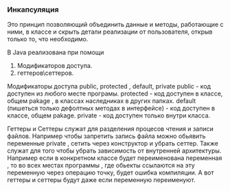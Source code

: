 
### Инкапсуляция 

Это принцип позволяющий объединить данные и методы, работающие с ними, в классе и скрыть детали реализации от пользователя, открыв только то, что необходимо.

В Java реализована при помощи 

  1. Модификаторов доступа.
  2. геттеров\сеттеров.
  
Модификаторы доступа public, protected , default, private
public - код доступен из любого месте програмы.
protected - код доступен в классе, общем pakage , в классах наследниках в других папках.
default (пишеться только дефолтных методах в интерфейсе) - код доступен в классе, общем pakage. 
private - код доступен только внутри класса.

Геттеры и Сеттеры служат для разделения процесов чтения и записи файлов.
Например чтобы запретить запись файла  можно обьявить переменные private , сетить через конструктор и убрать сеттер.
Также служат для того чтобы убрать зависимость от внутренней архитектуры. 
Например если в конкретном классе будет переименована переменная , 
то во всех местах программы , где обьекты ссылаются на эту переменную через операцию точку, будет ошибка компиляции.
А вот геттеры и сеттеры будут даже если переменную переименуют.


